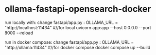 # ollama-fastapi-opensearch-docker

run locally with:
   change fastapi/app.py : OLLAMA_URL =  "http://localhost:11434"  #//for local
   uvicorn app:app --host 0.0.0.0 --port 8000 --reload


run in docker compose:
    change fastapi/app.py : OLLAMA_URL =  "http://ollama:11434"   #//for docker compose
    docker compose up --build

